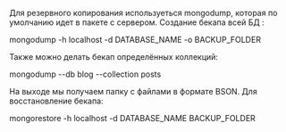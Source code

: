 Для резервного копирования используеться mongodump, которая по умолчанию идет в пакете с сервером.
Создание бекапа всей БД :

mongodump -h localhost -d DATABASE_NAME -o BACKUP_FOLDER

Также можно делать бекап определённых коллекций:

mongodump --db blog --collection posts

На выходе мы получаем папку с файлами в формате BSON.
Для восстановление бекапа:

mongorestore -h localhost -d DATABASE_NAME BACKUP_FOLDER
